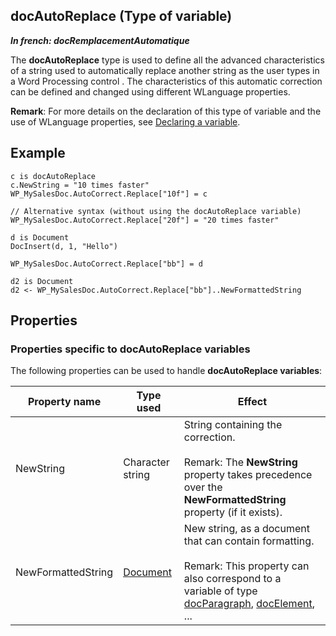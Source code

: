 
## docAutoReplace (Type of variable)

***In french: docRemplacementAutomatique***
			
				



<a name="XUse"></a>
<a name="Use"></a>
<a name="description"></a>
The **docAutoReplace** type is used to define all the advanced characteristics of a string used to automatically replace another string as the user types in a Word Processing control . The characteristics of this automatic correction can be defined and changed using different WLanguage properties. 

**Remark**: For more details on the declaration of this type of variable and the use of WLanguage properties, see [Declaring a variable](../Motscles/1514032.md).
<a name="Example1"></a>
<a name="sample_code"></a>

## Example


```wl
c is docAutoReplace
c.NewString = "10 times faster"
WP_MySalesDoc.AutoCorrect.Replace["10f"] = c

// Alternative syntax (without using the docAutoReplace variable)
WP_MySalesDoc.AutoCorrect.Replace["20f"] = "20 times faster"
```
<a name="Example2"></a>

```wl
d is Document
DocInsert(d, 1, "Hello")

WP_MySalesDoc.AutoCorrect.Replace["bb"] = d

d2 is Document 
d2 <- WP_MySalesDoc.AutoCorrect.Replace["bb"]..NewFormattedString
```



<a name="PROPS"></a>

## Properties


### Properties specific to docAutoReplace variables
<a name="properties_specific_docautoreplace_variables_ELTPARAGRAPHE000028"></a>

The following properties can be used to handle **docAutoReplace variables**:

| Property name | Type used | Effect |
| --- | --- | --- |
| NewString | Character string | String containing the correction. <br><br>Remark: The **NewString** property takes precedence over the **NewFormattedString** property (if it exists). |
| NewFormattedString | [Document](../WDLang1/1000022461.md) | New string, as a document that can contain formatting.<br><br>Remark: This property can also correspond to a variable of type [docParagraph](../WDLang1/1000022483.md), [docElement](../WDLang1/1000022484.md), ... |



